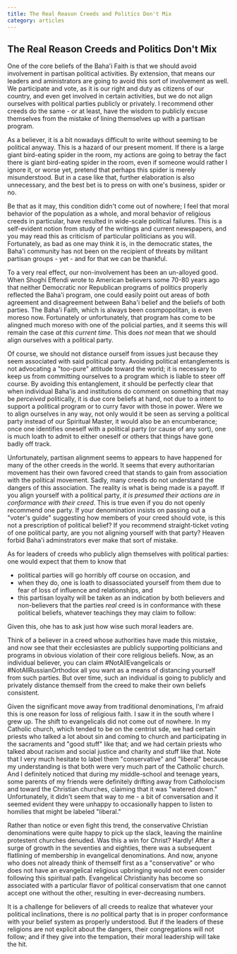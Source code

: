 ```yaml
---
title: The Real Reason Creeds and Politics Don't Mix
category: articles
---
```

## The Real Reason Creeds and Politics Don't Mix
One of the core beliefs of the Baha'i Faith is that we should avoid
involvement in partisan political activities. By extension, that means
our leaders and aministrators are going to avoid this sort of
involvement as well. We participate and vote, as it is our right and
duty as citizens of our country, and even get involved in certain
activities, but we do not align ourselves with political parties
publicly or privately. I recommend other creeds do the same - or at
least, have the wisdom to publicly excuse themselves from the mistake
of lining themselves up with a partisan program.

As a believer, it is a bit nowadays difficult to write without seeming
to be political anyway. This is a hazard of our present moment. If
there is a large giant bird-eating spider in the room, my actions are
going to betray the fact there is giant bird-eating spider in the
room, even if someone would rather I ignore it, or worse yet, pretend
that perhaps this spider is merely misunderstood. But in a case like
that, further elaboration is also unnecessary, and the best bet is to
press on with one's business, spider or no.

Be that as it may, this condition didn't come out of nowhere; I
feel that moral behavior of the population as a whole, and moral
behavior of religious creeds in particular, have resulted in wide-scale
political failures. This is a self-evident notion from study of the
writings and current newspapers, and you may read this as criticism of
particular politicians as you will. Fortunately, as bad as one may
think it is, in the democratic states, the Baha'i community has not
been on the recipient of threats by militant partisan groups - yet -
and for that we can be thankful.

To a very real effect, our non-involvement has been an un-alloyed
good. When Shoghi Effendi wrote to American believers some 70-80 years
ago that neither Democratic nor Republican programs of politics
properly reflected the Baha'i program, one could easily point out
areas of both agreement and disagreement between Baha'i belief and the
beliefs of both parties. The Baha'i Faith, which is always been
cosmpopolitan, is even moreso now. Fortunately or unfortunately, that
program has come to be alingned much moreso with one of the policial
parties, and it seems this will remain the case _at this current
time_. This does _not_ mean that we should align ourselves with a
political party.

Of course, we should not distance ourself from issues just because
they seem associated with said political party. Avoiding political
entanglements is not advocating a "too-pure" attitude toward the
world; it is necessary to keep us from committing ourselves to a
program which is liable to steer off course. By avoiding this
entanglement, it should be perfectly clear that when individual
Baha'is and institutions do comment on something that may be
_perceived_ politically, it is due core beliefs at hand, not due to a
intent to support a political program or to curry favor with those in
power. Were we to align ourselves in any way, not only would it be
seen as serving a political party instead of our Spiritual Master, it
would also be an encumberance; once one identifies oneself with a
political party (or cause of any sort), one is much loath to admit to
either oneself or others that things have gone badly off track.

Unfortunately, partisan alignment seems to appears to have
happened for many of the other creeds in the world. It seems that
every authoritarian movement has their own favored creed that stands
to gain from association with the political movement. Sadly, many
creeds do not understand the dangers of this association. The reality
is what is being made is a payoff. If you align yourself with a
political party, _it is presumed their actions are in conformance with
their creed_. This is true even if you do not openly recommend one
party. If your denomination insists on passing out a "voter's guide"
suggesting how members of your creed should vote, is this not a
prescription of political belief? If you recommend straight-ticket
voting of one political party, are you not aligning yourself with that
party? Heaven forbid Baha'i adminstrators ever make that sort of mistake.

As for leaders of creeds who publicly align
themselves with political parties: one would expect that them to know that
* political
parties will go horribly off course on occasion, and
* when they do, one is loath to disassociated yourself from them due
to fear of loss of influence and relationships, and
* this partisan loyalty will be taken as an indication by both
believers and non-believers that
the parties _real_ creed is in conformance with these political
beliefs, whatever teachings they may claim to follow:

Given this, ohe has to ask just how wise such moral leaders are.

Think of a believer in a creed whose authorities have made this
mistake, and now see that their ecclesiastes are publicly supporting
politicians and programs in obvious violation of their core religious beliefs.
Now, as an individual believer, you can claim #NotAllEvangelicals
or #NotAllRussianOrthodox all you want as a means of distancing
yourself from such parties. But over time, such an individual is going to
publicly and privately distance themself from the creed to
make their own beliefs consistent.

Given the significant move away from traditional denominations, I'm
afraid this is one reason for loss of religious faith. I saw it in the
south where I grew up. The shift to evangelicals did not come out of
nowhere. In my Catholic church, which tended to be on the centrist
sde, we had certain priests who talked a lot about sin and
coming to church and participating in the sacraments and "good stuff"
like that; and we had certain priests who talked about racism and
social justice and charity and stuff like that. Note that I very much
hesitate to label them "conservative" and "liberal" because my
understanding is that both were very much part of the Catholic
church. And I definitely noticed that during my middle-school and
teenage years, some parents of my friends were definitely drifting
away from Catholocism and toward the Christian churches, claiming that
it was "watered down." Unfortunately, it didn't seem that way to me -
a bit of conversation and it seemed evident they were unhappy to
occasionally happen to listen to homilies that might be labeled
"liberal."

Rather than notice or even fight this trend, the conservative Christian
denominations were quite happy to
pick up the slack, leaving the mainline protestent churches
denuded. Was this a win for Christ? Hardly! After a surge of growth in the
seventies and eighties, there was a
subsequent flatlining of membership in
evangelical denominations. And now, anyone who does not already think of themself
first as a "conservative" or who does not have an evangelical religious upbringing
would not even consider following this spiritual path. Evangelical Christianity has
become so associated with a particular flavor of political conservatism
that one cannot accept one without the other, resulting in ever-decreasing
numbers.

It is a challenge for believers of all creeds to realize that whatever
your political inclinations, there is _no_ political party that is in
proper conformance with your belief system as properly understood. But
if the leaders of these religions are not explicit about the dangers,
their congregations will not follow; and if they give into the tempation,
their moral leadership will take the hit.
